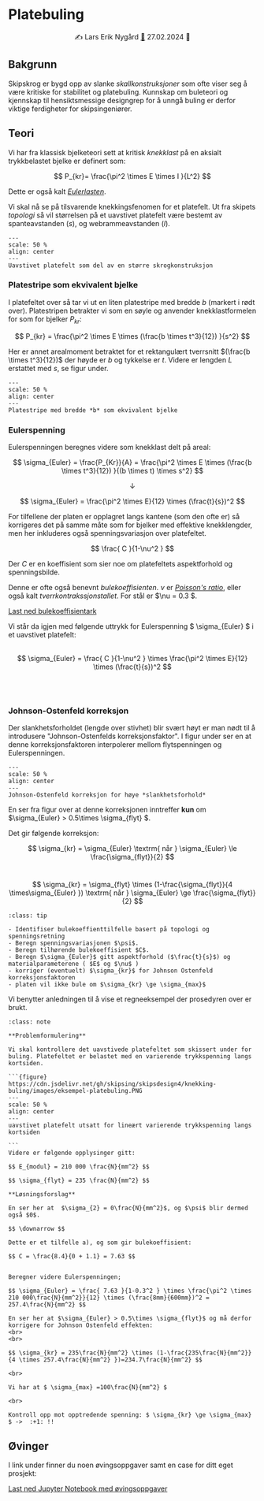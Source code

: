 # Platebuling 

<p style="text-align:center;">
    ✍️ Lars Erik Nygård  <a href="mailto:lars.e.nygard@ntnu.no">📧</a> 27.02.2024 📅 
</p>

## Bakgrunn

Skipskrog er bygd opp av slanke *skallkonstruksjoner* som ofte viser seg å være kritiske for stabilitet og platebuling. Kunnskap om buleteori og kjennskap til hensiktsmessige designgrep for å unngå buling er derfor viktige ferdigheter for skipsingeniører. 

## Teori 

Vi har fra klassisk bjelketeori sett at kritisk *knekklast* på en aksialt trykkbelastet bjelke er definert som: 

$$ P_{kr}= \frac{\pi^2 \times E \times I }{L^2} $$

Dette er også kalt [*Eulerlasten*](https://en.wikipedia.org/wiki/Euler%27s_critical_load). 

Vi skal nå se på tilsvarende knekkingsfenomen for et platefelt. Ut fra skipets *topologi* så vil størrelsen på et uavstivet platefelt være bestemt av spanteavstanden ($s$), og webrammeavstanden ($l$). 

```{figure} https://cdn.jsdelivr.net/gh/skipsing/skipsdesign4/knekking-buling/images/platefelt-del-av-skip.PNG
---
scale: 50 %
align: center
--- 
Uavstivet platefelt som del av en større skrogkonstruksjon
```
### Platestripe som ekvivalent bjelke 
I platefeltet over så tar vi ut en liten platestripe med bredde $b$ (markert i rødt over). Platestripen betrakter vi som en søyle og anvender knekklastformelen for som for bjelker $P_{kr}$:

$$ P_{kr} = \frac{\pi^2 \times E \times (\frac{b \times t^3}{12}) }{s^2} $$

Her er annet arealmoment betraktet for et rektangulært tverrsnitt $(\frac{b \times t^3}{12})$ der høyde er $b$ og tykkelse er $t$. Videre er lengden $L$ erstattet med $s$, 
se figur under. <br>  

```{figure} https://cdn.jsdelivr.net/gh/skipsing/skipsdesign4/knekking-buling/images/platestripe-ekvivalent-bjelke.PNG
---
scale: 50 %
align: center
--- 
Platestripe med bredde *b* som ekvivalent bjelke
```

### Eulerspenning 

Eulerspenningen beregnes videre som knekklast delt på areal: 

$$ \sigma_{Euler} = \frac{P_{Kr}}{A} = \frac{\pi^2 \times E \times (\frac{b \times t^3}{12}) }{(b \times t) \times s^2} $$

$$ \downarrow $$

$$ \sigma_{Euler} = \frac{\pi^2 \times E}{12} \times (\frac{t}{s})^2 $$

For tilfellene der platen er opplagret langs kantene (som den ofte er) så korrigeres det på samme måte som for bjelker med effektive knekklengder, men her inkluderes også spenningsvariasjon over platefeltet. 

$$ \frac{ C }{1-\nu^2 } $$

Der $C$ er en koeffisient som sier noe om platefeltets aspektforhold og spenningsbilde. 

Denne er ofte også benevnt *bulekoeffisienten*. $\nu$ er [*Poisson's ratio*](https://en.wikipedia.org/wiki/Poisson%27s_ratio), eller også kalt *tverrkontrakssjonstallet*. For stål er $\nu = 0.3 $.

<a href="https://cdn.jsdelivr.net/gh/skipsing/skipsdesign4/ressurser/bulekoeffisienter.pdf" download>Last ned bulekoeffisientark</a>

Vi står da igjen med følgende uttrykk for Eulerspenning $ \sigma_{Euler} $ i et uavstivet platefelt:
<br>
<br>

$$ \sigma_{Euler} = \frac{ C }{1-\nu^2 } \times \frac{\pi^2 \times E}{12} \times (\frac{t}{s})^2 $$

<br>
<br>

### Johnson-Ostenfeld korreksjon 

Der slankhetsforholdet (lengde over stivhet) blir svært høyt er man nødt til å introdusere "Johnson-Ostenfelds korreksjonsfaktor". I figur under ser en at denne korreksjonsfaktoren interpolerer mellom flytspenningen og Eulerspenningen. 

```{figure} https://cdn.jsdelivr.net/gh/skipsing/skipsdesign4/knekking-buling/images/johnson-ostenfeld-korreksjon.PNG
---
scale: 50 %
align: center
--- 
Johnson-Ostenfeld korreksjon for høye *slankhetsforhold*
```

En ser fra figur over at denne korreksjonen inntreffer **kun** om $\sigma_{Euler} > 0.5\times \sigma_{flyt}
$. 

Det gir følgende korreksjon:

$$ \sigma_{kr} = \sigma_{Euler}  \textrm{  når  } \sigma_{Euler} \le  \frac{\sigma_{flyt}}{2}   $$
<br>

$$ \sigma_{kr} = \sigma_{flyt} \times (1-\frac{\sigma_{flyt}}{4 \times\sigma_{Euler} })  \textrm{  når  } \sigma_{Euler} \ge  \frac{\sigma_{flyt}}{2}   $$

```{admonition} Prosedyre for bulekontroll av uavstivet platefelt 
:class: tip

- Identifiser bulekoeffienttilfelle basert på topologi og spenningsretning
- Beregn spenningsvariasjonen $\psi$.  
- Beregn tilhørende bulekoeffisient $C$. 
- Beregn $\sigma_{Euler}$ gitt aspektforhold ($\frac{t}{s}$) og materialparameterene ( $E$ og $\nu$ ) 
- korriger (eventuelt) $\sigma_{kr}$ for Johnson Ostenfeld korreksjonsfaktoren
- platen vil ikke bule om $\sigma_{kr} \ge \sigma_{max}$ 

```
Vi benytter anledningen til å vise et regneeksempel der prosedyren over er brukt. 

````{admonition} Regneeksempel platebuling 
:class: note

**Problemformulering**

Vi skal kontrollere det uavstivede platefeltet som skissert under for buling. Platefeltet er belastet med en varierende trykkspenning langs kortsiden. 

```{figure} https://cdn.jsdelivr.net/gh/skipsing/skipsdesign4/knekking-buling/images/eksempel-platebuling.PNG
---
scale: 50 %
align: center
--- 
uavstivet platefelt utsatt for lineært varierende trykkspenning langs kortsiden 

```
Videre er følgende opplysinger gitt: 

$$ E_{modul} = 210 000 \frac{N}{mm^2} $$

$$ \sigma_{flyt} = 235 \frac{N}{mm^2} $$

**Løsningsforslag**

En ser her at  $\sigma_{2} = 0\frac{N}{mm^2}$, og $\psi$ blir dermed også $0$.  

$$ \downarrow $$

Dette er et tilfelle a), og som gir bulekoeffisient: 

$$ C = \frac{8.4}{0 + 1.1} = 7.63 $$


Beregner videre Eulerspenningen; 

$$ \sigma_{Euler} = \frac{ 7.63 }{1-0.3^2 } \times \frac{\pi^2 \times 210 000\frac{N}{mm^2}}{12} \times (\frac{8mm}{600mm})^2 = 257.4\frac{N}{mm^2} $$

En ser her at $\sigma_{Euler} > 0.5\times \sigma_{flyt}$ og må derfor korrigere for Johnson Ostenfeld effekten:
<br>
<br>

$$ \sigma_{kr} = 235\frac{N}{mm^2} \times (1-\frac{235\frac{N}{mm^2}}{4 \times 257.4\frac{N}{mm^2} })=234.7\frac{N}{mm^2} $$

<br>

Vi har at $ \sigma_{max} =100\frac{N}{mm^2} $

<br>

Kontroll opp mot opptredende spenning: $ \sigma_{kr} \ge \sigma_{max} $ ->  :+1: !!

````

## Øvinger

I link under finner du noen øvingsoppgaver samt en case for ditt eget prosjekt: 

<a href="https://cdn.jsdelivr.net/gh/skipsing/skipsdesign4/knekking-buling/platebuling-oppgaver.ipynb" download>Last ned Jupyter Notebook med øvingsoppgaver</a>


